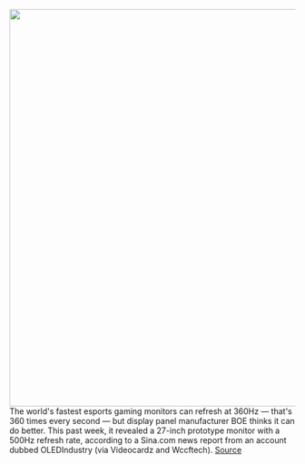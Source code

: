 <img src='https://cdn.vox-cdn.com/thumbor/ANZOlvQ0ovtgmngkGCdIQAnzbMg=/0x0:878x584/1200x800/filters:focal(369x222:509x362)/cdn.vox-cdn.com/uploads/chorus_image/image/70454928/boe_500_hz_monitor.0.jpg' width='700px' /><br/>
The world's fastest esports gaming monitors can refresh at 360Hz — that's 360 times every second — but display panel manufacturer BOE thinks it can do better. This past week, it revealed a 27-inch prototype monitor with a 500Hz refresh rate, according to a Sina.com news report from an account dubbed OLEDIndustry (via Videocardz and Wccftech).
<a href='https://www.theverge.com/2022/1/31/22911067/boe-500-hz-gaming-monitor-high-refresh-rate'> Source <a/>
